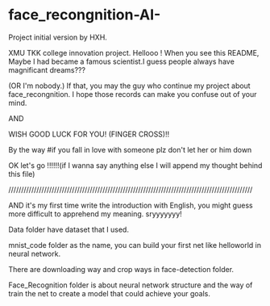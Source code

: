 # face_recongnition-AI-
Project initial version by HXH.

XMU TKK college innovation project.
Hellooo !
When you see this README,
Maybe I had became a famous scientist.I guess people always have magnificant dreams???

(OR I'm nobody.) 
If that, you may the guy who continue my project about face_recongnition.
I hope those records can make you confuse out of your mind.

AND

WISH GOOD LUCK FOR YOU!
(FINGER CROSS)!!

By the way #if you fall in love with someone plz don't let her or him down

OK let's go !!!!!!(if I wanna say anything else I will append my thought behind this file)

////////////////////////////////////////////////////////////////////////////////////////////////

AND it's my first time write the introduction with English,
you might guess more difficult to apprehend my meaning.
sryyyyyyy!

Data folder have dataset that I used.

mnist_code folder as the name, you can build your first net like helloworld in neural network.

There are downloading way and crop ways in face-detection folder.

Face_Recognition folder is about neural network structure and the way of train the net to create a model that could achieve your goals. 
